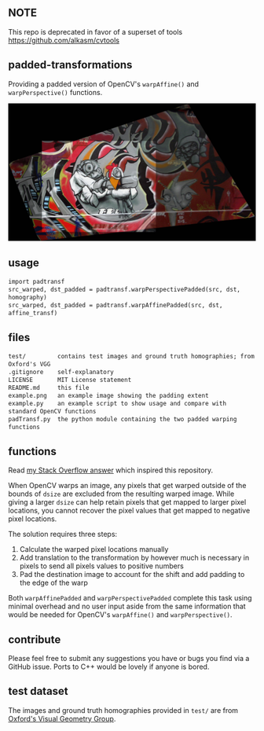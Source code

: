 ## NOTE

This repo is deprecated in favor of a superset of tools https://github.com/alkasm/cvtools


## padded-transformations
Providing a padded version of OpenCV's `warpAffine()` and `warpPerspective()` functions.

![Example image](example.png "Example output")

## usage
    import padtransf
    src_warped, dst_padded = padtransf.warpPerspectivePadded(src, dst, homography)
    src_warped, dst_padded = padtransf.warpAffinePadded(src, dst, affine_transf)
    
## files
    test/         contains test images and ground truth homographies; from Oxford's VGG
    .gitignore    self-explanatory
    LICENSE       MIT License statement
    README.md     this file
    example.png   an example image showing the padding extent
    example.py    an example script to show usage and compare with standard OpenCV functions
    padTransf.py  the python module containing the two padded warping functions
    
## functions

Read [my Stack Overflow answer](https://stackoverflow.com/questions/44457064/displaying-stitched-images-together-without-cutoff-using-warpaffine/44459869#44459869) which inspired this repository.

When OpenCV warps an image, any pixels that get warped outside of the bounds of `dsize` are excluded from the resulting warped image. While giving a larger `dsize` can help retain pixels that get mapped to larger pixel locations, you cannot recover the pixel values that get mapped to negative pixel locations. 

The solution requires three steps:
1. Calculate the warped pixel locations manually
2. Add translation to the transformation by however much is necessary in pixels to send all pixels values to positive numbers
3. Pad the destination image to account for the shift and add padding to the edge of the warp

Both `warpAffinePadded` and `warpPerspectivePadded` complete this task using minimal overhead and no user input aside from the same information that would be needed for OpenCV's `warpAffine()` and `warpPerspective()`.

## contribute

Please feel free to submit any suggestions you have or bugs you find via a GitHub issue. Ports to C++ would be lovely if anyone is bored.

## test dataset

The images and ground truth homographies provided in `test/` are from [Oxford's Visual Geometry Group](http://www.robots.ox.ac.uk/~vgg/data5.html).
